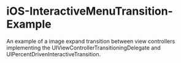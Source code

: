 # iOS-InteractiveMenuTransition-Example
An example of a image expand transition between view controllers implementing the UIViewControllerTransitioningDelegate and UIPercentDrivenInteractiveTransition.
